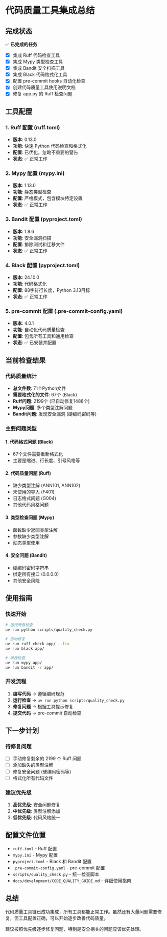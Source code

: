 # 代码质量工具集成总结

## 完成状态

✅ **已完成的任务**
- [x] 集成 Ruff 代码检查工具
- [x] 集成 Mypy 类型检查工具  
- [x] 集成 Bandit 安全扫描工具
- [x] 集成 Black 代码格式化工具
- [x] 配置 pre-commit hooks 自动化检查
- [x] 创建代码质量工具使用说明文档
- [x] 修复 app.py 的 Ruff 检查问题

## 工具配置

### 1. Ruff 配置 (ruff.toml)
- **版本**: 0.13.0
- **功能**: 快速 Python 代码检查和格式化
- **配置**: 已优化，忽略不重要的警告
- **状态**: ✅ 正常工作

### 2. Mypy 配置 (mypy.ini)
- **版本**: 1.13.0
- **功能**: 静态类型检查
- **配置**: 严格模式，包含模块特定设置
- **状态**: ✅ 正常工作

### 3. Bandit 配置 (pyproject.toml)
- **版本**: 1.8.6
- **功能**: 安全漏洞扫描
- **配置**: 排除测试和迁移文件
- **状态**: ✅ 正常工作

### 4. Black 配置 (pyproject.toml)
- **版本**: 24.10.0
- **功能**: 代码格式化
- **配置**: 88字符行长度，Python 3.13目标
- **状态**: ✅ 正常工作

### 5. pre-commit 配置 (.pre-commit-config.yaml)
- **版本**: 4.0.1
- **功能**: 自动化代码质量检查
- **配置**: 包含所有工具和通用检查
- **状态**: ✅ 已安装并配置

## 当前检查结果

### 代码质量统计
- **总文件数**: 71个Python文件
- **需要格式化的文件**: 67个 (Black)
- **Ruff问题**: 2199个 (已自动修复1488个)
- **Mypy问题**: 多个类型注解问题
- **Bandit问题**: 发现安全漏洞 (硬编码密码等)

### 主要问题类型

#### 1. 代码格式问题 (Black)
- 67个文件需要重新格式化
- 主要是缩进、行长度、引号风格等

#### 2. 代码质量问题 (Ruff)
- 缺少类型注解 (ANN101, ANN102)
- 未使用的导入 (F401)
- 日志格式问题 (G004)
- 其他代码风格问题

#### 3. 类型检查问题 (Mypy)
- 函数缺少返回类型注解
- 参数缺少类型注解
- 动态类型使用

#### 4. 安全问题 (Bandit)
- 硬编码密码字符串
- 绑定所有接口 (0.0.0.0)
- 其他安全风险

## 使用指南

### 快速开始
```bash
# 运行所有检查
uv run python scripts/quality_check.py

# 自动修复
uv run ruff check app/ --fix
uv run black app/

# 单独检查
uv run mypy app/
uv run bandit -r app/
```

### 开发流程
1. **编写代码** → 遵循编码规范
2. **运行检查** → `uv run python scripts/quality_check.py`
3. **修复问题** → 根据工具提示修复
4. **提交代码** → pre-commit 自动检查

## 下一步计划

### 待修复问题
- [ ] 手动修复剩余的 2199 个 Ruff 问题
- [ ] 添加缺失的类型注解
- [ ] 修复安全问题 (硬编码密码等)
- [ ] 格式化所有代码文件

### 建议优先级
1. **高优先级**: 安全问题修复
2. **中优先级**: 类型注解添加
3. **低优先级**: 代码风格统一

## 配置文件位置

- `ruff.toml` - Ruff 配置
- `mypy.ini` - Mypy 配置
- `pyproject.toml` - Black 和 Bandit 配置
- `.pre-commit-config.yaml` - pre-commit 配置
- `scripts/quality_check.py` - 统一检查脚本
- `docs/development/CODE_QUALITY_GUIDE.md` - 详细使用指南

## 总结

代码质量工具链已成功集成，所有工具都能正常工作。虽然还有大量问题需要修复，但工具配置正确，可以开始逐步改善代码质量。

建议按照优先级逐步修复问题，特别是安全相关的问题应该优先处理。
